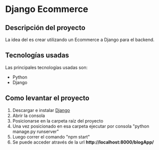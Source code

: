 # Django Ecommerce

## Descripción del proyecto

La idea del es crear utilizando un Ecommerce a Django para el backend.

## Tecnologías usadas

Las principales tecnologías usadas son:

  - Python
  - Django


## Como levantar el proyecto

1. Descargar e instalar [Django](https://www.djangoproject.com/) 
2. Abrir la consola
3. Posicionarse en la carpeta raíz del proyecto
4. Una vez posicionado en esa carpeta ejecutar por consola "python manage.py runserver"
5. Luego correr el comando "npm start"
6. Se puede acceder através de la url **http://localhost:8000/blogApp/**